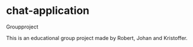 # chat-application
Groupproject

This is an educational group project made by Robert, Johan and Kristoffer.